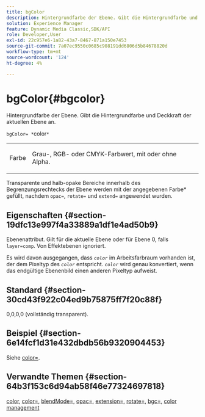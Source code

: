 ```yaml
---
title: bgColor
description: Hintergrundfarbe der Ebene. Gibt die Hintergrundfarbe und Deckkraft der aktuellen Ebene an.
solution: Experience Manager
feature: Dynamic Media Classic,SDK/API
role: Developer,User
exl-id: 22c957e6-1a82-43a7-8467-871a150e7453
source-git-commit: 7a07ec9550c0685c908191dd6806d5b84678820d
workflow-type: tm+mt
source-wordcount: '124'
ht-degree: 4%

---
```


# bgColor{#bgcolor}

Hintergrundfarbe der Ebene. Gibt die Hintergrundfarbe und Deckkraft der aktuellen Ebene an.

`bgColor= *`color`*`

<table id="simpletable_2D23B1B282CD4216AB5BE7E7430D1B3F"> 
 <tr class="strow"> 
  <td class="stentry"> <p><span class="codeph"> <span class="varname"> Farbe</span></span> </p> </td> 
  <td class="stentry"> <p>Grau-, RGB- oder CMYK-Farbwert, mit oder ohne Alpha. </p></td> 
 </tr> 
</table>

Transparente und halb-opake Bereiche innerhalb des Begrenzungsrechtecks der Ebene werden mit der angegebenen Farbe* gefüllt, nachdem `opac=`, `rotate=` und `extend=` angewendet wurden.

## Eigenschaften {#section-19dfc13e997f4a33889a1df1e4ad50b9}

Ebenenattribut. Gilt für die aktuelle Ebene oder für Ebene 0, falls `layer=comp`. Von Effektebenen ignoriert.

Es wird davon ausgegangen, dass *`color`* im Arbeitsfarbraum vorhanden ist, der dem Pixeltyp des *`color`* entspricht. *`color`* wird genau konvertiert, wenn das endgültige Ebenenbild einen anderen Pixeltyp aufweist.

## Standard {#section-30cd43f922c04ed9b75875ff7f20c88f}

0,0,0,0 (vollständig transparent).

## Beispiel {#section-6e14fcf1d31e432dbdb56b9320904453}

Siehe [color=](../../../../../is-api/http-ref/image-serving-api-ref/c-http-protocol-reference/c-command-reference/r-color-commandref.md#reference-b044954ec6184253b8831579466b4423).

## Verwandte Themen {#section-64b3f153c6d94ab58f46e77324697818}

[color](../../../../../is-api/http-ref/image-serving-api-ref/c-http-protocol-reference/c-data-types/r-is-http-color.md#reference-0fdb264a3aed4bd78451bb55311f6e93), [color=](../../../../../is-api/http-ref/image-serving-api-ref/c-http-protocol-reference/c-command-reference/r-color-commandref.md#reference-b044954ec6184253b8831579466b4423), [blendMode=](../../../../../is-api/http-ref/image-serving-api-ref/c-http-protocol-reference/c-command-reference/r-blendmode.md#reference-8be10dde1d584429966cb61ac8e7d172), [opac=](../../../../../is-api/http-ref/image-serving-api-ref/c-http-protocol-reference/c-command-reference/r-opac.md#reference-d2269b51aca34599a08d0a46ee5c27e5), [extension=](../../../../../is-api/http-ref/image-serving-api-ref/c-http-protocol-reference/c-command-reference/r-extend.md#reference-7e9156beb285459d830e2d56782a74ac), [rotate=](../../../../../is-api/http-ref/image-serving-api-ref/c-http-protocol-reference/c-command-reference/r-rotate.md#reference-12abb086635546ec9ec2e1a793dc1096), [bgc=](../../../../../is-api/http-ref/image-serving-api-ref/c-http-protocol-reference/c-command-reference/r-bgc.md#reference-53376175f617446fbe5c69120f834b88), [color management](../../../../../is-api/http-ref/image-serving-api-ref/c-http-protocol-reference/c-syntax-and-features/r-color-management.md#reference-c7e4a72d589145189f7e4bcb6b4544d7)
